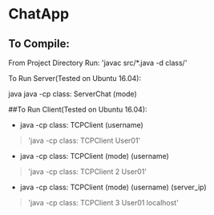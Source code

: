 # ChatApp

## To Compile:

From Project Directory Run:
'javac src/*.java -d class/'

To Run Server(Tested on Ubuntu 16.04):

java java -cp class: ServerChat (mode)

##To Run Client(Tested on Ubuntu 16.04):

- java -cp class: TCPClient (username)
> 'java -cp class: TCPClient User01'

- java -cp class: TCPClient (mode) (username)
> 'java -cp class: TCPClient 2 User01'

- java -cp class: TCPClient (mode) (username) (server_ip)
> 'java -cp class: TCPClient 3 User01 localhost'